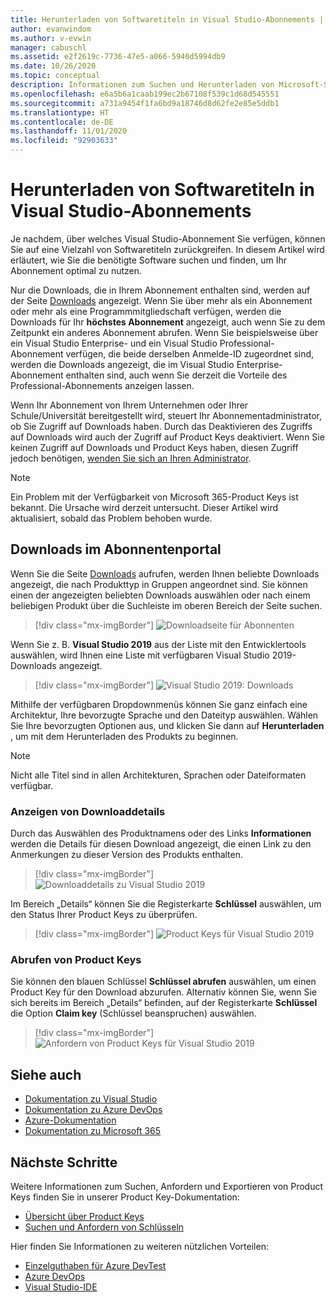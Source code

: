 ```yaml
---
title: Herunterladen von Softwaretiteln in Visual Studio-Abonnements | Microsoft-Dokumentation
author: evanwindom
ms.author: v-evwin
manager: cabuschl
ms.assetid: e2f2619c-7736-47e5-a066-5940d5994db9
ms.date: 10/26/2020
ms.topic: conceptual
description: Informationen zum Suchen und Herunterladen von Microsoft-Softwaretiteln in Visual Studio-Abonnements
ms.openlocfilehash: e6a5b6a1caab199ec2b67108f539c1d68d545551
ms.sourcegitcommit: a731a9454f1fa6bd9a18746d8d62fe2e85e5ddb1
ms.translationtype: HT
ms.contentlocale: de-DE
ms.lasthandoff: 11/01/2020
ms.locfileid: "92903633"
---
```

# <a name="downloading-software-titles-in-visual-studio-subscriptions"></a>Herunterladen von Softwaretiteln in Visual Studio-Abonnements
Je nachdem, über welches Visual Studio-Abonnement Sie verfügen, können Sie auf eine Vielzahl von Softwaretiteln zurückgreifen.  In diesem Artikel wird erläutert, wie Sie die benötigte Software suchen und finden, um Ihr Abonnement optimal zu nutzen. 

Nur die Downloads, die in Ihrem Abonnement enthalten sind, werden auf der Seite [Downloads](https://my.visualstudio.com/downloads/featured) angezeigt.  Wenn Sie über mehr als ein Abonnement oder mehr als eine Programmmitgliedschaft verfügen, werden die Downloads für Ihr **höchstes Abonnement** angezeigt, auch wenn Sie zu dem Zeitpunkt ein anderes Abonnement abrufen.  Wenn Sie beispielsweise über ein Visual Studio Enterprise- und ein Visual Studio Professional-Abonnement verfügen, die beide derselben Anmelde-ID zugeordnet sind, werden die Downloads angezeigt, die im Visual Studio Enterprise-Abonnement enthalten sind, auch wenn Sie derzeit die Vorteile des Professional-Abonnements anzeigen lassen.  

Wenn Ihr Abonnement von Ihrem Unternehmen oder Ihrer Schule/Universität bereitgestellt wird, steuert Ihr Abonnementadministrator, ob Sie Zugriff auf Downloads haben. Durch das Deaktivieren des Zugriffs auf Downloads wird auch der Zugriff auf Product Keys deaktiviert. Wenn Sie keinen Zugriff auf Downloads und Product Keys haben, diesen Zugriff jedoch benötigen, [wenden Sie sich an Ihren Administrator](contact-my-admin.md).

> [!NOTE]
> Ein Problem mit der Verfügbarkeit von Microsoft 365-Product Keys ist bekannt.  Die Ursache wird derzeit untersucht. Dieser Artikel wird aktualisiert, sobald das Problem behoben wurde. 

## <a name="how-do-i-find-downloads-in-the-subscriber-portal"></a>Downloads im Abonnentenportal
Wenn Sie die Seite [Downloads](https://my.visualstudio.com/downloads/featured?wt.mc_id=o~msft~docs) aufrufen, werden Ihnen beliebte Downloads angezeigt, die nach Produkttyp in Gruppen angeordnet sind.  Sie können einen der angezeigten beliebten Downloads auswählen oder nach einem beliebigen Produkt über die Suchleiste im oberen Bereich der Seite suchen.
> [!div class="mx-imgBorder"]
> ![Downloadseite für Abonnenten](_img/subscriber-downloads/subscriber-downloads-resized.png "Wenn Sie das Blatt „Downloads“ auswählen, werden die beliebtesten Downloads angezeigt.")

Wenn Sie z. B. **Visual Studio 2019** aus der Liste mit den Entwicklertools auswählen, wird Ihnen eine Liste mit verfügbaren Visual Studio 2019-Downloads angezeigt.
> [!div class="mx-imgBorder"]
> ![Visual Studio 2019: Downloads](_img/subscriber-downloads/vs2019-product-list.png "Wenn Sie ein Produkt auswählen, wird eine Liste der verfügbaren Versionen angezeigt.")

Mithilfe der verfügbaren Dropdownmenüs können Sie ganz einfach eine Architektur, Ihre bevorzugte Sprache und den Dateityp auswählen. Wählen Sie Ihre bevorzugten Optionen aus, und klicken Sie dann auf **Herunterladen** , um mit dem Herunterladen des Produkts zu beginnen.

> [!NOTE]
> Nicht alle Titel sind in allen Architekturen, Sprachen oder Dateiformaten verfügbar.  

### <a name="displaying-download-details"></a>Anzeigen von Downloaddetails
Durch das Auswählen des Produktnamens oder des Links **Informationen** werden die Details für diesen Download angezeigt, die einen Link zu den Anmerkungen zu dieser Version des Produkts enthalten.
> [!div class="mx-imgBorder"]
> ![Downloaddetails zu Visual Studio 2019](_img/subscriber-downloads/vs2019-info.png "Die Registerkarte „Informationen“ zeigt Informationen zum Download an und bietet Zugriff auf Versionshinweise.")

Im Bereich „Details“ können Sie die Registerkarte **Schlüssel** auswählen, um den Status Ihrer Product Keys zu überprüfen.
> [!div class="mx-imgBorder"]
> ![Product Keys für Visual Studio 2019](_img/subscriber-downloads/vs2019-keys.png "Die Registerkarte „Schlüssel“ zeigt, wie viele Schlüssel noch verbleiben, und ermöglicht Ihnen, verfügbare Schlüssel zu beanspruchen.")

### <a name="obtaining-product-keys"></a>Abrufen von Product Keys
Sie können den blauen Schlüssel **Schlüssel abrufen** auswählen, um einen Product Key für den Download abzurufen. Alternativ können Sie, wenn Sie sich bereits im Bereich „Details“ befinden, auf der Registerkarte **Schlüssel** die Option **Claim key** (Schlüssel beanspruchen) auswählen.
> [!div class="mx-imgBorder"]
> ![Anfordern von Product Keys für Visual Studio 2019](_img/subscriber-downloads/vs2019-claim-keys.png "Wählen Sie „Schlüssel beanspruchen“ aus, um verbleibende Schlüssel zu beanspruchen.")

## <a name="see-also"></a>Siehe auch
- [Dokumentation zu Visual Studio](/visualstudio/)
- [Dokumentation zu Azure DevOps](/azure/devops/)
- [Azure-Dokumentation](/azure/)
- [Dokumentation zu Microsoft 365](/microsoft-365/)

## <a name="next-steps"></a>Nächste Schritte
Weitere Informationen zum Suchen, Anfordern und Exportieren von Product Keys finden Sie in unserer Product Key-Dokumentation:
- [Übersicht über Product Keys](product-keys.md)
- [Suchen und Anfordern von Schlüsseln](find-keys.md)

Hier finden Sie Informationen zu weiteren nützlichen Vorteilen:
- [Einzelguthaben für Azure DevTest](vs-azure.md)
- [Azure DevOps](vs-azure-devops.md)
- [Visual Studio-IDE](vs-ide-benefit.md)